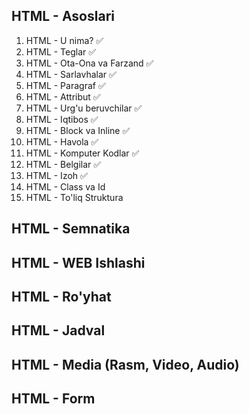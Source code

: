 ## HTML - Asoslari

1.  HTML - U nima? ✅ 
2.  HTML - Teglar ✅ 
3.  HTML - Ota-Ona va Farzand ✅ 
4.  HTML - Sarlavhalar ✅ 
5.  HTML - Paragraf ✅ 
6.  HTML - Attribut ✅ 
7.  HTML - Urg'u beruvchilar ✅ 
8.  HTML - Iqtibos ✅ 
9.  HTML - Block va Inline ✅ 
10. HTML - Havola ✅ 
11. HTML - Komputer Kodlar ✅ 
12. HTML - Belgilar ✅ 
13. HTML - Izoh ✅ 
14. HTML - Class va Id
15. HTML - To'liq Struktura

## HTML - Semnatika
## HTML - WEB Ishlashi
## HTML - Ro'yhat
## HTML - Jadval
## HTML - Media (Rasm, Video, Audio)
## HTML - Form
